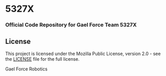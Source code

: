 # 5327X
### Official Code Repository for Gael Force Team 5327X


## License
This project is licensed under the Mozilla Public License, version 2.0 - see the [LICENSE](LICENSE)
file for the full license.



Gael Force Robotics
